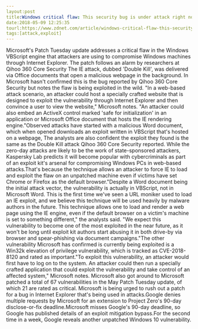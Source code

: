 ```yaml
---
layout:post
title:Windows critical flaw: This security bug is under attack right now, says Microsoft
date:2018-05-09 12:25:35
tourl:https://www.zdnet.com/article/windows-critical-flaw-this-security-bug-is-under-attack-right-now-says-microsoft/
tags:[attack,exploit]
---
```

Microsoft's Patch Tuesday update addresses a critical flaw in the Windows VBScript engine that attackers are using to compromise Windows machines through Internet Explorer. The patch follows an alarm by researchers at Qihoo 360 Core Security The IE attack, dubbed 'Double Kill', was delivered via Office documents that open a malicious webpage in the background. In Microsoft hasn't confirmed this is the bug reported by Qihoo 360 Core Security but notes the flaw is being exploited in the wild. "In a web-based attack scenario, an attacker could host a specially crafted website that is designed to exploit the vulnerability through Internet Explorer and then convince a user to view the website," Microsoft notes. "An attacker could also embed an ActiveX control marked 'safe for initialization' in an application or Microsoft Office document that hosts the IE rendering engine."Observed attacks have started with a malicious Word document, which when opened downloads an exploit written in VBScript that's hosted on a webpage, The analysts are also confident the exploit they found is the same as the Double Kill attack Qihoo 360 Core Security reported. While the zero-day attacks are likely to be the work of state-sponsored attackers, Kaspersky Lab predicts it will become popular with cybercriminals as part of an exploit kit's arsenal for compromising Windows PCs in web-based attacks.That's because the technique allows an attacker to force IE to load and exploit the flaw on an unpatched machine even if victims have set Chrome or Firefox as the default browser."Despite a Word document being the initial attack vector, the vulnerability is actually in VBScript, not in Microsoft Word. This is the first time we've seen a URL moniker used to load an IE exploit, and we believe this technique will be used heavily by malware authors in the future. This technique allows one to load and render a web page using the IE engine, even if the default browser on a victim's machine is set to something different," the analysts said. "We expect this vulnerability to become one of the most exploited in the near future, as it won't be long until exploit kit authors start abusing it in both drive-by via browser and spear-phishing via document campaigns."The other vulnerability Microsoft has confirmed is currently being exploited is a Win32k elevation of privilege vulnerability, which is tracked as CVE-2018-8120 and rated as important."To exploit this vulnerability, an attacker would first have to log on to the system. An attacker could then run a specially crafted application that could exploit the vulnerability and take control of an affected system," Microsoft notes. Microsoft also got around to Microsoft patched a total of 67 vulnerabilities in the May Patch Tuesday update, of which 21 are rated as critical. Microsoft is being urged to rush out a patch for a bug in Internet Explorer that's being used in attacks.Google denies multiple requests by Microsoft for an extension to Project Zero's 90-day disclose-or-fix deadline.Microsoft misses Google's 90-day deadline, so Google has published details of an exploit mitigation bypass.For the second time in a week, Google reveals another unpatched Windows 10 vulnerability.